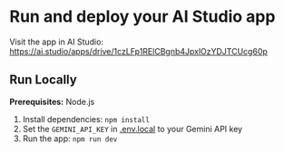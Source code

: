 # Run and deploy your AI Studio app

Visit the app in AI Studio: https://ai.studio/apps/drive/1czLFp1RElCBgnb4JpxlOzYDJTCUcg60p

## Run Locally

**Prerequisites:**  Node.js


1. Install dependencies:
   `npm install`
2. Set the `GEMINI_API_KEY` in [.env.local](.env.local) to your Gemini API key
3. Run the app:
   `npm run dev`
